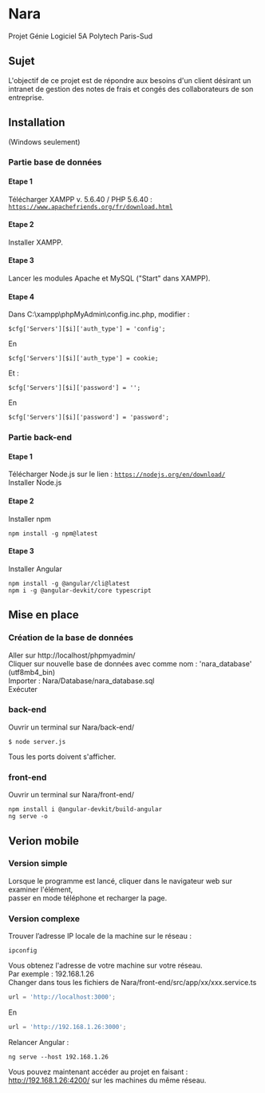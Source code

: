 # Nara
Projet Génie Logiciel 5A Polytech Paris-Sud

## Sujet

L'objectif de ce projet est de répondre aux besoins d'un client désirant un intranet de gestion des notes de frais et congés des collaborateurs de son entreprise. 

## Installation
(Windows seulement)

### Partie base de données

#### Etape 1
Télécharger XAMPP v. 5.6.40 / PHP 5.6.40 :
<a href="https://www.apachefriends.org/fr/download.html" target="_blank">`https://www.apachefriends.org/fr/download.html`</a>

#### Etape 2
Installer XAMPP.

#### Etape 3
Lancer les modules Apache et MySQL ("Start" dans XAMPP).

#### Etape 4
Dans C:\xampp\phpMyAdmin\config.inc.php, modifier :
```shell
$cfg['Servers'][$i]['auth_type'] = 'config';
```
En
```shell
$cfg['Servers'][$i]['auth_type'] = cookie;
```
Et :
```shell
$cfg['Servers'][$i]['password'] = '';
```
En
```shell
$cfg['Servers'][$i]['password'] = 'password';
```
### Partie back-end

#### Etape 1
Télécharger Node.js sur le lien : 
<a href="https://nodejs.org/en/download/" target="_blank">`https://nodejs.org/en/download/`</a><br>
Installer Node.js
#### Etape 2
Installer npm
```shell
npm install -g npm@latest
```
#### Etape 3
Installer Angular
```shell
npm install -g @angular/cli@latest
npm i -g @angular-devkit/core typescript
```

## Mise en place 

### Création de la base de données

Aller sur http://localhost/phpmyadmin/<br>
Cliquer sur nouvelle base de données avec comme nom : 'nara_database' (utf8mb4_bin)<br>
Importer : Nara/Database/nara_database.sql<br>
Exécuter 

### back-end

Ouvrir un terminal sur Nara/back-end/
```shell
$ node server.js 
```
Tous les ports doivent s'afficher.

### front-end

Ouvrir un terminal sur  Nara/front-end/
```shell
npm install i @angular-devkit/build-angular
ng serve -o
```

## Verion mobile 

### Version simple
Lorsque le programme est lancé, cliquer dans le navigateur web sur examiner l'élément, <br>
passer en mode téléphone et recharger la page.

### Version complexe
Trouver l’adresse IP locale de la machine sur le réseau :
```shell
ipconfig
```
Vous obtenez l'adresse de votre machine sur votre réseau.<br>
Par exemple : 192.168.1.26<br>
Changer dans tous les fichiers de Nara/front-end/src/app/xx/xxx.service.ts
```typescript
url = 'http://localhost:3000';
```
En
```typescript
url = 'http://192.168.1.26:3000';
```
Relancer Angular :
```shell
ng serve --host 192.168.1.26
```
Vous pouvez maintenant accéder au projet en faisant : http://192.168.1.26:4200/ sur les machines du même réseau.


